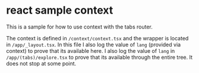 # react sample context
This is a sample for how to use context with the tabs router.

The context is defined in `/context/context.tsx` and the <Provider> wrapper is located in `/app/_layout.tsx`. In this file I also log the value of `lang` (provided via context) to prove that its available here. I also log the value of `lang` in `/app/(tabs)/explore.tsx` to prove that its available through the entire tree. It does not stop at some point.
